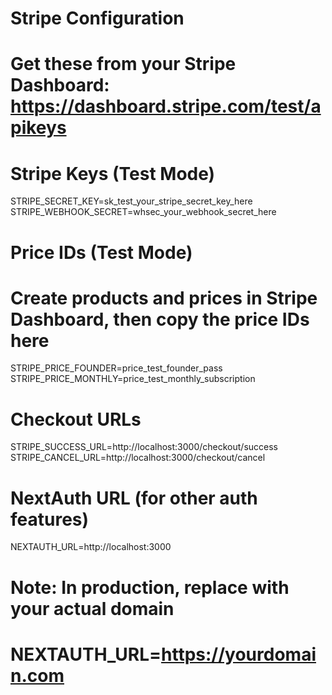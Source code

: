 # Stripe Configuration
# Get these from your Stripe Dashboard: https://dashboard.stripe.com/test/apikeys

# Stripe Keys (Test Mode)
STRIPE_SECRET_KEY=sk_test_your_stripe_secret_key_here
STRIPE_WEBHOOK_SECRET=whsec_your_webhook_secret_here

# Price IDs (Test Mode)
# Create products and prices in Stripe Dashboard, then copy the price IDs here
STRIPE_PRICE_FOUNDER=price_test_founder_pass
STRIPE_PRICE_MONTHLY=price_test_monthly_subscription

# Checkout URLs
STRIPE_SUCCESS_URL=http://localhost:3000/checkout/success
STRIPE_CANCEL_URL=http://localhost:3000/checkout/cancel

# NextAuth URL (for other auth features)
NEXTAUTH_URL=http://localhost:3000

# Note: In production, replace with your actual domain
# NEXTAUTH_URL=https://yourdomain.com

